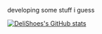 developing some stuff i guess

[![DeliShoes's GitHub stats](https://github-readme-stats.vercel.app/api?username=delishoes&show_icons=true&theme=transparent&border_color=#67eb21)](https://github.com/anuraghazra/github-readme-stats)
